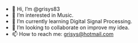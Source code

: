 - 👋 Hi, I’m @grisys83
- 👀 I’m interested in Music.
- 🌱 I’m currently learning Digital Signal Processing.
- 💞️ I’m looking to collaborate on improve my idea.
- 📫 How to reach me: grisys@hotmail.com

